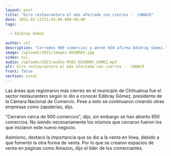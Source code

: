 ```yaml
---
layout: post
title: "Giro restaurantero el más afectado con cierres -  CANACO"
date: 2021-02-11T21:43:00.000-06:00
tags:
  
  - Edibray Gómez
  
author: nil
description: "Cerrados 900 comercios y abren 650 afirma Edibray Gómez."
image: /uploads/2021/images-EDIBRAY.jpg
video: nil
audio: /uploads/2021/audio-MJ01_EDIBRAY_GOMEZ.mp3
alt: Giro restaurantero el más afectado con cierres -  CANACO
front: false
section: Local
---
```


Las áreas que registraron más cierres en el municipio de Chihuahua fue el sector restaurantero según lo dio a conocer Edibray Gómez, presidente de la Cámara Nacional de Comercio. Pese a esto se continuaron creando otras empresas como zapaterías, dijo.

"Cerraron cerca de 900 comercios", dijo, sin embargo se han abierto 650 comercios. No siendo necesariamente los mismos que cerraron fueron los que iniciaron este nuevo negocio. 

Asimismo, destacó la importancia que se dio a la venta en línea, debido a que fomentó la otra forma de venta. Por lo que se crearon espacios de venta en páginas como Amazon, dijo el líder de los comerciantes.
